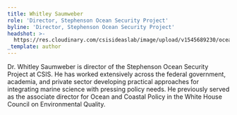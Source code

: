 ```yaml
---
title: Whitley Saumweber
role: 'Director, Stephenson Ocean Security Project'
byline: 'Director, Stephenson Ocean Security Project'
headshot: >-
  https://res.cloudinary.com/csisideaslab/image/upload/v1545689230/ocean/5Whit_9.jpg
_template: author
---
```





Dr. Whitley Saumweber is director of the Stephenson Ocean Security Project at CSIS. He has worked extensively across the federal government, academia, and private sector developing practical approaches for integrating marine science with pressing policy needs. He previously served as the associate director for Ocean and Coastal Policy in the White House Council on Environmental Quality.
